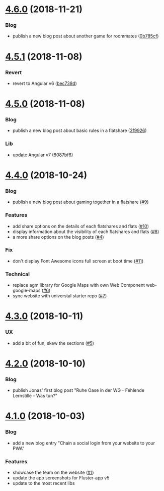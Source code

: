 <a name="4.6.0"></a>
# [4.6.0](https://github.com/fluster/fluster-website/compare/v4.5.1...v4.6.0) (2018-11-21)

### Blog

* publish a new blog post about another game for roommates ([0b785cf](https://github.com/fluster/fluster-website/commit/0b785cfa702d998020f7b2fc7ff5017b4dd4b606))

<a name="4.5.1"></a>
# [4.5.1](https://github.com/fluster/fluster-website/compare/v4.5.0...v4.5.1) (2018-11-08)

### Revert

* revert to Angular v6 ([bec738d](https://github.com/fluster/fluster-website/commit/bec738d5627bf569e2c03b93704be3ac14bcbf72))

<a name="4.5.0"></a>
# [4.5.0](https://github.com/fluster/fluster-website/compare/v4.4.0...v4.5.0) (2018-11-08)

### Blog

* publish a new blog post about basic rules in a flatshare ([3f9926](https://github.com/fluster/fluster-website/commit/3f99e26be84b5b45bede8fda49e44d58ae2ec39c))

### Lib

* update Angular v7 ([8087bf6](https://github.com/fluster/fluster-website/commit/8087bf635a34bdf60a05e5c3fbf8eb2e36011042))

<a name="4.4.0"></a>
# [4.4.0](https://github.com/fluster/fluster-website/compare/v4.3.0...v4.4.0) (2018-10-24)

### Blog

* publish a new blog post about gaming together in a flatshare ([#9](https://github.com/fluster/fluster-website/issues/9))

### Features

* add share options on the details of each flatshares and flats ([#10](https://github.com/fluster/fluster-website/issues/10))
* display information about the visibility of each flatshares and flats ([#8](https://github.com/fluster/fluster-website/issues/8))
* a more share options on the blog posts ([#4](https://github.com/fluster/fluster-website/issues/4))

### Fix

* don't display Font Awesome icons full screen at boot time ([#11](https://github.com/fluster/fluster-website/issues/11))

### Technical

* replace agm library for Google Maps with own Web Component web-google-maps ([#6](https://github.com/fluster/fluster-website/issues/6))
* sync website with universtal starter repo ([#7](https://github.com/fluster/fluster-website/issues/7))

<a name="4.3.0"></a>
# [4.3.0](https://github.com/fluster/fluster-website/compare/v4.2.0...v4.3.0) (2018-10-11)

### UX

* add a bit of fun, skew the sections ([#5](https://github.com/fluster/fluster-website/issues/5))

<a name="4.2.0"></a>
# [4.2.0](https://github.com/fluster/fluster-website/compare/v4.1.0...v4.2.0) (2018-10-10)

### Blog

* publish Jonas' first blog post "Ruhe Oase in der WG - Fehlende Lernstille - Was tun?"

<a name="4.1.0"></a>
# [4.1.0](https://github.com/fluster/fluster-website/compare/v4.0.0...v4.1.0) (2018-10-03)

### Blog

* add a new blog entry "Chain a social login from your website to your PWA"

### Features

* showcase the team on the website ([#1](https://github.com/fluster/fluster-website/issues/1))
* update the app screenshots for Fluster-app v5
* update to the most recent libs